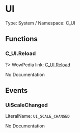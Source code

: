 # UI

Type: System / Namespace: C_UI

## Functions

### C_UI.Reload
?> WowPedia link: [C_UI.Reload](https://wow.gamepedia.com/API_C_UI.Reload)

No Documentation

## Events

### UiScaleChanged
LiteralName: `UI_SCALE_CHANGED`

No Documentation
